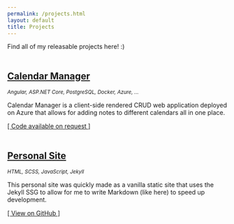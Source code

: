 ```yaml
---
permalink: /projects.html
layout: default
title: Projects
---
```


Find all of my releasable projects here! :)<br><br>

## [Calendar Manager](https://calendar-manager.com)
<small>*Angular, ASP.NET Core, PostgreSQL, Docker, Azure, ...*</small>

Calendar Manager is a client-side rendered CRUD web application deployed on
Azure that allows for adding notes to different calendars all in one place.

[[ Code available on request ]](mailto:calumb990@gmail.com)<br><br>

## [Personal Site](https://calumb990.com/about)
<small>*HTML, SCSS, JavaScript, Jekyll*</small>

This personal site was quickly made as a vanilla static site that uses the
Jekyll SSG to allow for me to write Markdown (like here) to speed up development.

[[ View on GitHub ]](https://github.com/calumb990/calumb990.github.io)<br><br>
